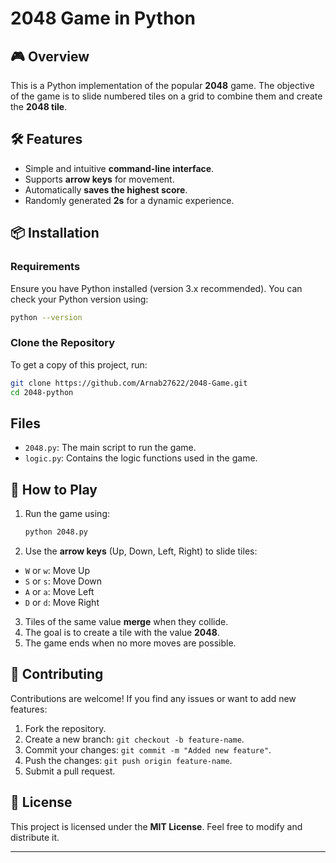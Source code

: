# 2048 Game in Python

## 🎮 Overview

This is a Python implementation of the popular **2048** game. The objective of the game is to slide numbered tiles on a grid to combine them and create the **2048 tile**.

## 🛠 Features

- Simple and intuitive **command-line interface**.
- Supports **arrow keys** for movement.
- Automatically **saves the highest score**.
- Randomly generated **2s** for a dynamic experience.

## 📦 Installation

### Requirements

Ensure you have Python installed (version 3.x recommended). You can check your Python version using:

```sh
python --version
```

### Clone the Repository

To get a copy of this project, run:

```sh
git clone https://github.com/Arnab27622/2048-Game.git
cd 2048-python
```

## Files

- `2048.py`: The main script to run the game.
- `logic.py`: Contains the logic functions used in the game.

## 🚀 How to Play

1. Run the game using:
   ```sh
   python 2048.py
   ```
2. Use the **arrow keys** (Up, Down, Left, Right) to slide tiles:
  - `W` or `w`: Move Up
  - `S` or `s`: Move Down
  - `A` or `a`: Move Left
  - `D` or `d`: Move Right
3. Tiles of the same value **merge** when they collide.
4. The goal is to create a tile with the value **2048**.
5. The game ends when no more moves are possible.

## 🤝 Contributing

Contributions are welcome! If you find any issues or want to add new features:

1. Fork the repository.
2. Create a new branch: `git checkout -b feature-name`.
3. Commit your changes: `git commit -m "Added new feature"`.
4. Push the changes: `git push origin feature-name`.
5. Submit a pull request.

## 📜 License

This project is licensed under the **MIT License**. Feel free to modify and distribute it.

---